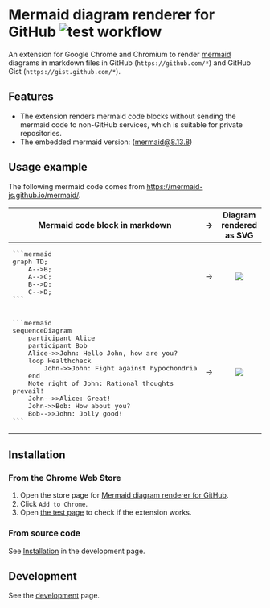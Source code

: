 # Mermaid diagram renderer for GitHub ![test workflow](https://github.com/tanakafwd/mermaid-diagram-renderer/actions/workflows/test.yaml/badge.svg?branch=main)

An extension for Google Chrome and Chromium to render
[mermaid](https://github.com/mermaid-js/mermaid) diagrams in markdown files in
GitHub (`https://github.com/*`) and GitHub Gist (`https://gist.github.com/*`).

## Features

- The extension renders mermaid code blocks without sending the mermaid code to
  non-GitHub services, which is suitable for private repositories.
- The embedded mermaid version: (mermaid@8.13.8)

## Usage example

The following mermaid code comes from <https://mermaid-js.github.io/mermaid/>.

<table>
 <thead>
  <tr>
   <th>Mermaid code block in markdown</th>
   <th>&rarr;</th>
   <th>Diagram rendered as SVG</th>
  </tr>
 </thead>
 <tbody>
  <tr>
   <td><pre>
```mermaid
graph TD;
    A-->B;
    A-->C;
    B-->D;
    C-->D;
```
</pre></td>
   <td>&rarr;</td>
   <td><p align="center"><img src="./docs/images/flowchart-example.svg"></p></td>
  </tr>
  <tr></tr>
  <tr>
   <td><pre>
```mermaid
sequenceDiagram
    participant Alice
    participant Bob
    Alice->>John: Hello John, how are you?
    loop Healthcheck
        John->>John: Fight against hypochondria
    end
    Note right of John: Rational thoughts <br/>prevail!
    John-->>Alice: Great!
    John->>Bob: How about you?
    Bob-->>John: Jolly good!
```
</pre></td>
   <td>&rarr;</td>
   <td><p align="center"><img src="./docs/images/sequence-diagram-example.svg"></p></td>
  </tr>
 </tbody>
</table>

## Installation

### From the Chrome Web Store

1. Open the store page for [Mermaid diagram renderer for GitHub](https://chrome.google.com/webstore/detail/ahhjfofclhjllmiglebianajpmkabcbc).
1. Click `Add to Chrome`.
1. Open [the test page](/tests/pages/valid.md) to check if the extension works.

### From source code

See [Installation](/docs/development.md#installation) in the development page.

## Development

See the [development](/docs/development.md) page.
